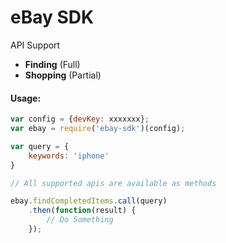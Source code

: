 # eBay SDK


API Support

 * **Finding** (Full)
 * **Shopping** (Partial)

#### Usage:

```javascript
var config = {devKey: xxxxxxx};
var ebay = require('ebay-sdk')(config);

var query = {
	keywords: 'iphone'
}

// All supported apis are available as methods

ebay.findCompletedItems.call(query)
	.then(function(result) {
    	// Do Something
    });
```